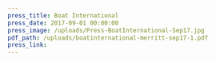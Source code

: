 ```yaml
---
press_title: Boat International
press_date: 2017-09-01 00:00:00
press_image: /uploads/Press-BoatInternational-Sep17.jpg
pdf_path: /uploads/boatinternational-merritt-sep17-1.pdf
press_link:
---
```

